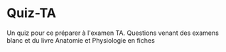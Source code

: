 # Quiz-TA
Un quiz pour ce préparer à l'examen TA. Questions venant des examens blanc et du livre Anatomie et Physiologie en fiches

